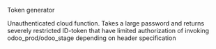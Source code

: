 Token generator

Unauthenticated cloud function.
Takes a large password and returns severely restricted ID-token that have limited authorization of invoking odoo_prod\/odoo_stage depending on header specification
